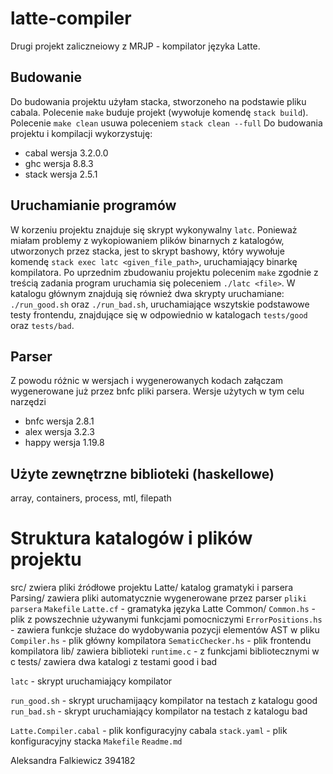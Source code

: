 # latte-compiler
Drugi projekt zaliczneiowy z MRJP - kompilator języka Latte.

## Budowanie
Do budowania projektu użyłam stacka, stworzoneho na podstawie pliku cabala.
Polecenie `make` buduje projekt (wywołuje komendę `stack build`).
Polecenie `make clean` usuwa poleceniem `stack clean --full`
Do budowania projektu i kompilacji wykorzystuję:
* cabal wersja 3.2.0.0
* ghc wersja 8.8.3
* stack wersja 2.5.1

## Uruchamianie programów
W korzeniu projektu znajduje się skrypt wykonywalny `latc`.
Ponieważ miałam problemy z wykopiowaniem plików binarnych z katalogów, utworzonych przez stacka, jest to skrypt bashowy, który wywołuje komendę `stack exec latc <given_file_path>`, uruchamiający binarkę kompilatora.
Po uprzednim zbudowaniu projektu polecenim `make` zgodnie z treścią zadania program uruchamia się poleceniem `./latc <file>`.
W katalogu głównym znajdują się również dwa skrypty uruchamiane: `./run_good.sh` oraz `./run_bad.sh`, uruchamiające wszytskie podstawowe testy frontendu, znajdujące się w odpowiednio w katalogach `tests/good` oraz `tests/bad`.

## Parser
Z powodu różnic w wersjach i wygenerowanych kodach załączam wygenerowane już przez bnfc pliki parsera.
Wersje użytych w tym celu narzędzi
* bnfc wersja 2.8.1
* alex wersja 3.2.3
* happy wersja 1.19.8

## Użyte zewnętrzne biblioteki (haskellowe)
array, containers, process, mtl, filepath

# Struktura katalogów i plików projektu

src/ zwiera pliki źródłowe projektu
    Latte/ katalog gramatyki i parsera
        Parsing/  zawiera pliki automatycznie wygenerowane przez parser `pliki parsera`
        `Makefile`
        `Latte.cf` - gramatyka języka Latte
    Common/
        `Common.hs` - plik z powszechnie używanymi funkcjami pomocniczymi
        `ErrorPositions.hs` - zawiera funkcje służace do wydobywania pozycji elementów AST w pliku
    `Compiler.hs` - plik główny kompilatora
    `SematicChecker.hs` - plik frontendu kompilatora
lib/ zawiera biblioteki
    `runtime.c` - z funkcjami bibliotecznymi w c
tests/ zawiera dwa katalogi z testami good i bad

`latc` - skrypt uruchamiający kompilator

`run_good.sh` - skrypt uruchamijaący kompilator na testach z katalogu good
`run_bad.sh` - skrypt uruchamiający kompilator na testach z katalogu bad

`Latte.Compiler.cabal` - plik konfiguracyjny cabala
`stack.yaml` - plik konfiguracyjny stacka
`Makefile`
`Readme.md`


Aleksandra Falkiewicz 394182